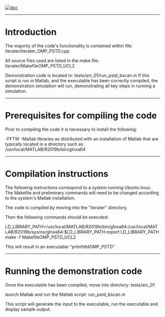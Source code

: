 [![doc](https://img.shields.io/badge/PDF-latest-orange.svg?style=flat)](https://github.com/UCL/TDMS/blob/gh-doc/doc/masterdoc.pdf)

***
# Introduction

The majority of the code's functionality is contained within file:
iterater/iterater_OMP_PSTD.cpp

All source files used are listed in the make file:
iterater/MakefileOMP_PSTD_UCL2

Demonstration code is located in:
tests/arc_01/run_pstd_bscan.m
If this script is run in Matlab, and the executable has been
correctly compiled, the demonstration simulation will run,
demonstrating all key steps in running a simulation.

***
# Prerequisites for compiling the code

Prior to compiling the code it is necessary to install the following:

-FFTW
-Matlab libraries as distributed with an installation of Matlab that
 are typically located in a directory such as /usr/local/MATLAB/R2019b/bin/glnxa64

***
# Compilation instructions


The following instructions correspond to a system running Ubuntu
linux. The Makefile and preliminary commands will need to be changed
according to the system's Matlab installation.

The code is compiled by moving into the "iterater" directory.

Then the following commands should be executed:

LD_LIBRARY_PATH=/usr/local/MATLAB/R2019b/bin/glnxa64:/usr/local/MATLAB/R2019b/sys/os/glnxa64:$LD_LIBRARY_PATH
export LD_LIBRARY_PATH
make -f MakefileOMP_PSTD_UCL2

This will result in an executable "prtmfdtdOMP_PSTD"

***
# Running the demonstration code


Once the executable has been compiled, move into directory:
tests/arc_01

launch Matlab and run the Matlab script:
run_pstd_bscan.m

This script will generate the input to the executable, run the
executable and display sample output.
